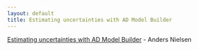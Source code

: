 ```yaml
---
layout: default
title: Estimating uncertainties with AD Model Builder
---
```


[Estimating uncertainties with AD Model Builder](uncertainty.pdf) - Anders Nielsen
